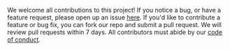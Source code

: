 We welcome all contributions to this project!
If you notice a bug, or have a feature request,
please open up an issue [here](https://github.com/Sampsonyu/DSCI_522_Group-4/issues).
If you'd like to contribute a feature or bug fix,
you can fork our repo and submit a pull request.
We will review pull requests within 7 days.
All contributors must abide by our [code of conduct](https://github.com/Sampsonyu/DSCI_522_Group-4/blob/main/code_of_conduct.md).
